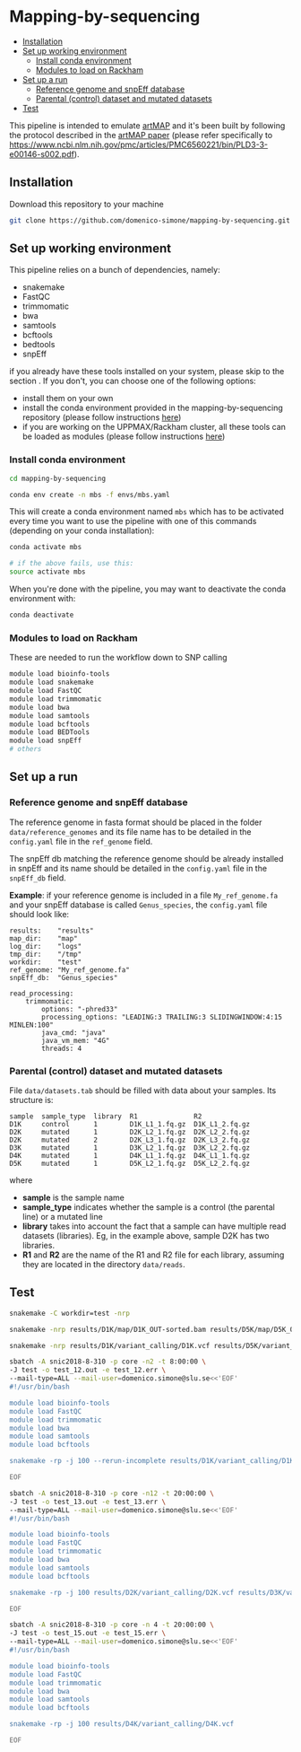 # Mapping-by-sequencing

<!-- TOC START min:2 max:5 link:true asterisk:false update:true -->
- [Installation](#installation)
- [Set up working environment](#set-up-working-environment)
    - [Install conda environment](#install-conda-environment)
    - [Modules to load on Rackham](#modules-to-load-on-rackham)
- [Set up a run](#set-up-a-run)
    - [Reference genome and snpEff database](#reference-genome-and-snpeff-database)
    - [Parental (control) dataset and mutated datasets](#parental-control-dataset-and-mutated-datasets)
- [Test](#test)
<!-- TOC END -->

This pipeline is intended to emulate [artMAP](https://github.com/RihaLab/artMAP) and it's been built by following the protocol described in the [artMAP paper](https://www.ncbi.nlm.nih.gov/pmc/articles/PMC6560221/) (please refer specifically to https://www.ncbi.nlm.nih.gov/pmc/articles/PMC6560221/bin/PLD3-3-e00146-s002.pdf).

## Installation

Download this repository to your machine

```bash
git clone https://github.com/domenico-simone/mapping-by-sequencing.git 
```

## Set up working environment

This pipeline relies on a bunch of dependencies, namely:

- snakemake
- FastQC
- trimmomatic
- bwa
- samtools
- bcftools
- bedtools
- snpEff

if you already have these tools installed on your system, please skip to the section [](). If you don't, you can choose one of the following options:

- install them on your own
- install the conda environment provided in the mapping-by-sequencing repository (please follow instructions [here](#install-conda-environment))
- if you are working on the UPPMAX/Rackham cluster, all these tools can be loaded as modules (please follow instructions [here](#modules-to-load-on-rackham))

### Install conda environment

```bash
cd mapping-by-sequencing

conda env create -n mbs -f envs/mbs.yaml
```

This will create a conda environment named `mbs` which has to be activated every time you want to use the pipeline with one of this commands (depending on your conda installation):

```bash
conda activate mbs

# if the above fails, use this:
source activate mbs
```

When you're done with the pipeline, you may want to deactivate the conda environment with:

```bash
conda deactivate
```

### Modules to load on Rackham

These are needed to run the workflow down to SNP calling

```bash
module load bioinfo-tools
module load snakemake
module load FastQC
module load trimmomatic
module load bwa
module load samtools
module load bcftools
module load BEDTools
module load snpEff
# others
```

## Set up a run

### Reference genome and snpEff database

The reference genome in fasta format should be placed in the folder `data/reference_genomes` and its file name has to be detailed in the `config.yaml` file in the `ref_genome` field.  

The snpEff db matching the reference genome should be already installed in snpEff and its name should be detailed in the `config.yaml` file in the `snpEff_db` field.

**Example**: if your reference genome is included in a file `My_ref_genome.fa` and your snpEff database is called `Genus_species`, the `config.yaml` file should look like:

```
results:    "results"
map_dir:    "map"
log_dir:    "logs"
tmp_dir:    "/tmp"
workdir:    "test"
ref_genome: "My_ref_genome.fa"
snpEff_db:  "Genus_species"

read_processing:
    trimmomatic:
        options: "-phred33"
        processing_options: "LEADING:3 TRAILING:3 SLIDINGWINDOW:4:15 MINLEN:100"
        java_cmd: "java"
        java_vm_mem: "4G"
        threads: 4
```

### Parental (control) dataset and mutated datasets

File `data/datasets.tab` should be filled with data about your samples. Its structure is:

```
sample  sample_type  library  R1              R2
D1K     control      1        D1K_L1_1.fq.gz  D1K_L1_2.fq.gz
D2K     mutated      1        D2K_L2_1.fq.gz  D2K_L2_2.fq.gz
D2K     mutated      2        D2K_L3_1.fq.gz  D2K_L3_2.fq.gz
D3K     mutated      1        D3K_L2_1.fq.gz  D3K_L2_2.fq.gz
D4K     mutated      1        D4K_L1_1.fq.gz  D4K_L1_1.fq.gz
D5K     mutated      1        D5K_L2_1.fq.gz  D5K_L2_2.fq.gz
```

where

- **sample** is the sample name
- **sample_type** indicates whether the sample is a control (the parental line) or a mutated line
- **library** takes into account the fact that a sample can have multiple read datasets (libraries). Eg, in the example above, sample D2K has two libraries.
- **R1** and **R2** are the name of the R1 and R2 file for each library, assuming they are located in the directory `data/reads`.

## Test

```bash
snakemake -C workdir=test -nrp
```

```bash
snakemake -nrp results/D1K/map/D1K_OUT-sorted.bam results/D5K/map/D5K_OUT-sorted.bam
```

```bash
snakemake -nrp results/D1K/variant_calling/D1K.vcf results/D5K/variant_calling/D5K.vcf &> test_10.log &
```

```bash
sbatch -A snic2018-8-310 -p core -n2 -t 8:00:00 \
-J test -o test_12.out -e test_12.err \
--mail-type=ALL --mail-user=domenico.simone@slu.se<<'EOF'
#!/usr/bin/bash

module load bioinfo-tools
module load FastQC
module load trimmomatic
module load bwa
module load samtools
module load bcftools

snakemake -rp -j 100 --rerun-incomplete results/D1K/variant_calling/D1K.vcf results/D5K/variant_calling/D5K.vcf

EOF
```

```bash
sbatch -A snic2018-8-310 -p core -n12 -t 20:00:00 \
-J test -o test_13.out -e test_13.err \
--mail-type=ALL --mail-user=domenico.simone@slu.se<<'EOF'
#!/usr/bin/bash

module load bioinfo-tools
module load FastQC
module load trimmomatic
module load bwa
module load samtools
module load bcftools

snakemake -rp -j 100 results/D2K/variant_calling/D2K.vcf results/D3K/variant_calling/D3K.vcf results/D4K/variant_calling/D4K.vcf

EOF
```

```bash
sbatch -A snic2018-8-310 -p core -n 4 -t 20:00:00 \
-J test -o test_15.out -e test_15.err \
--mail-type=ALL --mail-user=domenico.simone@slu.se<<'EOF'
#!/usr/bin/bash

module load bioinfo-tools
module load FastQC
module load trimmomatic
module load bwa
module load samtools
module load bcftools

snakemake -rp -j 100 results/D4K/variant_calling/D4K.vcf

EOF
```
